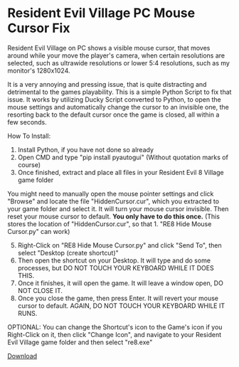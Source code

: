 # Resident Evil Village PC Mouse Cursor Fix
Resident Evil Village on PC shows a visible mouse cursor, that moves around while your move the player's camera, when certain resolutions are selected, such as ultrawide resolutions or lower 5:4 resolutions, such as my monitor's 1280x1024.



It is a very annoying and pressing issue, that is quite distracting and detrimental to the games playability. This is a simple Python Script to fix that issue. It works by utilizing Ducky Script converted to Python, to open the mouse settings and automatically change the cursor to an invisible one, the resorting back to the default cursor once the game is closed, all within a few seconds.

How To Install:
1. Install Python, if you have not done so already
2. Open CMD and type "pip install pyautogui" (Without quotation marks of course)
3. Once finished, extract and place all files in your Resident Evil 8 Village game folder

You might need to manually open the mouse pointer settings and click "Browse" and locate the file "HiddenCursor.cur", which you extracted to your game folder and select it. It will turn your mouse cursor invisible. Then reset your mouse cursor to default. **You only have to do this once.** (This stores the location of "HiddenCursor.cur", so that 1. "RE8 Hide Mouse Cursor.py" can work)

5. Right-Click on "RE8 Hide Mouse Cursor.py" and click "Send To", then select "Desktop (create shortcut)"
6. Then open the shortcut on your Desktop. It will type and do some processes, but DO NOT TOUCH YOUR KEYBOARD WHILE IT DOES THIS.
7. Once it finishes, it will open the game. It will leave a window open, DO NOT CLOSE IT.
8. Once you close the game, then press Enter. It will revert your mouse cursor to default. AGAIN, DO NOT TOUCH YOUR KEYBOARD WHILE IT RUNS.

OPTIONAL:
You can change the Shortcut's icon to the Game's icon if you Right-Click on it, then click "Change Icon",
and navigate to your Resident Evil Village game folder and then select "re8.exe"

[Download](https://github.com/WIFIDarthMaul/Resident-Evil-Village-PC-Mouse-Cursor-Fix/raw/main/RE8%20Village%20Mouse%20Cursor%20Fix.zip)
